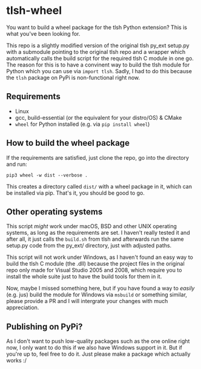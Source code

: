 # tlsh-wheel
You want to build a wheel package for the tlsh Python extension? This is what you've been looking for.

This repo is a slightly modified version of the original tlsh py_ext setup.py with a submodule pointing to the original tlsh repo and a wrapper which automatically calls the build script for the required tlsh C module in one go. The reason for this is to have a convinent way to build the tlsh module for Python which you can use via `import tlsh`. Sadly, I had to do this because the `tlsh` package on PyPi is non-functional right now.

## Requirements
* Linux
* gcc, build-essential (or the equivalent for your distro/OS) & CMake
* `wheel` for Python installed (e.g. via `pip install wheel`)

## How to build the wheel package
If the requirements are satisfied, just clone the repo, go into the directory and run:

`pip3 wheel -w dist --verbose .`

This creates a directory called `dist/` with a wheel package in it, which can be installed via pip. That's it, you should be good to go.

## Other operating systems
This script *might* work under macOS, BSD and other UNIX operating systems, as long as the requirements are set. I haven't really tested it and after all, it just calls the `build.sh` from tlsh and afterwards run the same setup.py code from the py_ext/ directory, just with adjusted paths.

This script will not work under Windows, as I haven't found an easy way to build the tlsh C module (the .dll) because the project files in the original repo only made for Visual Studio 2005 and 2008, which require you to install the whole suite just to have the build tools for them in it. 

Now, maybe I missed something here, but if you have found a way to *easily* (e.g. jus) build the module for Windows via `msbuild` or something similar, please provide a PR and I will intergrate your changes with much appreciation.

## Publishing on PyPi?
As I don't want to push low-quality packages such as the one online right now, I only want to do this if we also have Windows support in it. But if you're up to, feel free to do it. Just please make a package which actually works :/